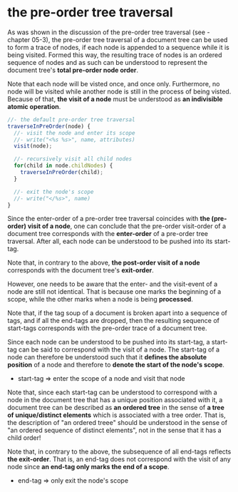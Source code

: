 
<!-- ======================================================================= -->
# the pre-order tree traversal

As was shown in the discussion of the pre-order tree traversal (see - chapter
05-3), the pre-order tree traversal of a document tree can be used to form
a trace of nodes, if each node is appended to a sequence while it is being
visited. Formed this way, the resulting trace of nodes is an ordered sequence
of nodes and as such can be understood to represent the document tree's
**total pre-order node order**.

Note that each node will be visted once, and once only. Furthermore, no node
will be visited while another node is still in the process of being visted.
Because of that, **the visit of a node** must be understood as
**an indivisible atomic operation**.

```js
//- the default pre-order tree traversal
traverseInPreOrder(node) {
  //- visit the node and enter its scope
  //- write("<%s %s>", name, attributes)
  visit(node);

  //- recursively visit all child nodes
  for(child in node.childNodes) {
    traverseInPreOrder(child);
  }

  //- exit the node's scope
  //- write("</%s>", name)
}
```

Since the enter-order of a pre-order tree traversal coincides with
**the (pre-order) visit of a node**, one can conclude that the pre-order
visit-order of a document tree corresponds with the **enter-order** of
a pre-order tree traversal. After all, each node can be understood to
be pushed into its start-tag.

Note that, in contrary to the above, **the post-order visit of a node**
corresponds with the document tree's **exit-order**.

However, one needs to be aware that the enter- and the visit-event of a node
are still not identical. That is because one marks the beginning of a scope,
while the other marks when a node is being **processed**.

Note that, if the tag soup of a document is broken apart into a sequence of
tags, and if all the end-tags are dropped, then the resulting sequence of
start-tags corresponds with the pre-order trace of a document tree.

Since each node can be understood to be pushed into its start-tag, a start-tag
can be said to correspond with the visit of a node. The start-tag of a node
can therefore be understood such that it **defines the absolute position**
of a node and therefore to **denote the start of the node's scope**.

* start-tag => enter the scope of a node and visit that node

Note that, since each start-tag can be understood to correspond with a
node in the document tree that has a unique position associated with it,
a document tree can be described as **an ordered tree** in the sense of
**a tree of unique/distinct elements** which is associated with a tree order.
That is, the description of "an ordered treee" should be understood in the
sense of "an ordered sequence of distinct elements", not in the sense that
it has a child order!

Note that, in contrary to the above, the subsequence of all end-tags reflects
**the exit-order**. That is, an end-tag does not correspond with the visit
of any node since **an end-tag only marks the end of a scope**.

* end-tag => only exit the node's scope

